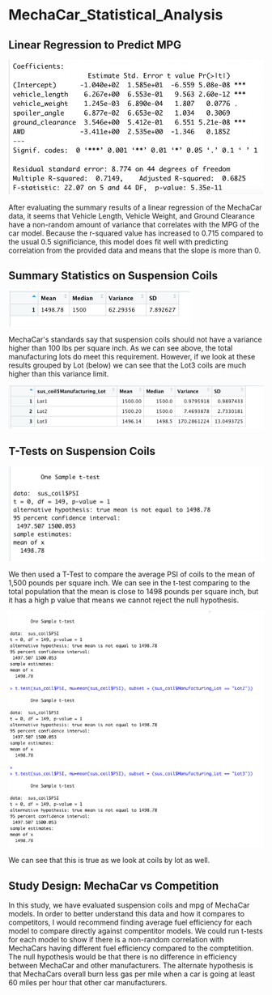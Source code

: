 # MechaCar_Statistical_Analysis

## Linear Regression to Predict MPG 

![summary_results.png](summary_results.png) 

After evaluating the summary results of a linear regression of the MechaCar data, it seems that Vehicle Length, Vehicle Weight, and Ground Clearance have a non-random amount of variance that correlates with the MPG of the car model. Because the r-squared value has increased to 0.715 compared to the usual 0.5 significiance, this model does fit well with predicting correlation from the provided data and means that the slope is more than 0. 

## Summary Statistics on Suspension Coils

![total_summary.png](total_summary.png)

MechaCar's standards say that suspension coils should not have a variance higher than 100 lbs per square inch. As we can see above, the total manufacturing lots do meet this requirement. However, if we look at these results grouped by Lot (below) we can see that the Lot3 coils are much higher than this variance limit. 

![lot_summary.png](lot_summary.png) 

## T-Tests on Suspension Coils

![total_t_test.png](total_t_test.png) 

We then used a T-Test to compare the average PSI of coils to the mean of 1,500 pounds per square inch. We can see in the t-test comparing to the total population that the mean is close to 1498 pounds per square inch, but it has a high p value that means we cannot reject the null hypothesis. 

![lot_t_test.png](lot_t_test.png)

We can see that this is true as we look at coils by lot as well. 

## Study Design: MechaCar vs Competition

In this study, we have evaluated suspension coils and mpg of MechaCar models. In order to better understand this data and how it compares to competitors, I would recommend finding average fuel efficiency for each model to compare directly against compentitor models. We could run t-tests for each model to show if there is a non-random correlation with MechaCars having different fuel efficiency compared to the comptetition. The null hypothesis would be that there is no difference in efficiency between MechaCar and other manufacturers. The alternate hypothesis is that MechaCars overall burn less gas per mile when a car is going at least 60 miles per hour that other car manufacturers. 
